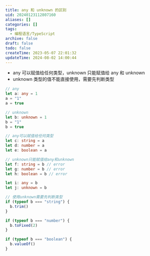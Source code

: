```yaml
---
title: any 和 unknown 的区别
uid: 20240123112807160
aliases: []
categories: []
tags:
  - 编程语言/TypeScript
archive: false
draft: false
todo: false
createTime: 2023-05-07 22:01:32
updateTime: 2024-08-02 14:00:44
---
```


- any 可以赋值给任何类型，unknown 只能赋值给 any 和 unknown
- unknown 类型的值不能直接使用，需要先判断类型

```ts
// any
let a: any = 1
a = "1"
a = true

// unknown
let b: unknown = 1
b = "1"
b = true

// any可以赋值给任何类型
let c: string = a
let d: number = a
let e: boolean = a

// unknown只能赋值给any和unknown
let f: string = b // error
let g: number = b // error
let h: boolean = b // error

let i: any = b
let j: unknown = b

// 使用unknown需要先判断类型
if (typeof b === "string") {
  b.trim()
}

if (typeof b === "number") {
  b.toFixed(2)
}

if (typeof b === "boolean") {
  b.valueOf()
}
```
